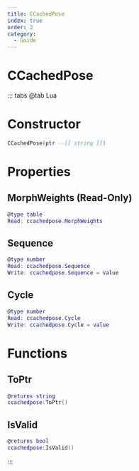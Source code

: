 ```yaml
---
title: CCachedPose
index: true
order: 2
category:
  - Guide
---
```


# CCachedPose

::: tabs
@tab Lua
# Constructor
```lua
CCachedPose(ptr --[[ string ]])
```
# Properties
## MorphWeights (Read-Only)
```lua
@type table
Read: ccachedpose.MorphWeights
```
## Sequence 
```lua
@type number
Read: ccachedpose.Sequence
Write: ccachedpose.Sequence = value
```
## Cycle 
```lua
@type number
Read: ccachedpose.Cycle
Write: ccachedpose.Cycle = value
```
# Functions
## ToPtr
```lua
@returns string
ccachedpose:ToPtr()
```
## IsValid
```lua
@returns bool
ccachedpose:IsValid()
```

:::